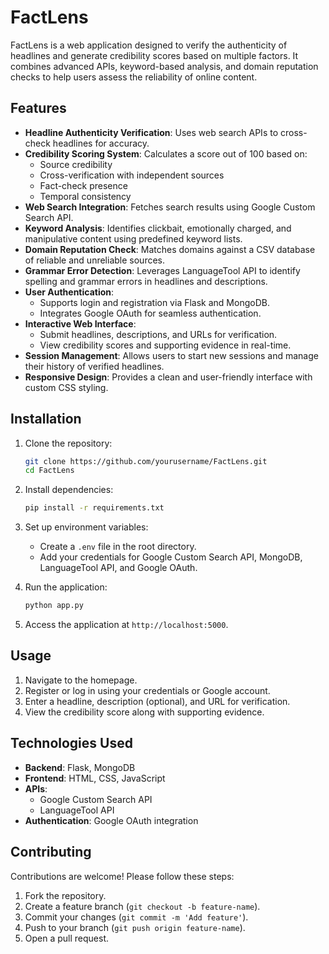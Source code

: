 # FactLens

FactLens is a web application designed to verify the authenticity of headlines and generate credibility scores based on multiple factors. It combines advanced APIs, keyword-based analysis, and domain reputation checks to help users assess the reliability of online content.

## Features

- **Headline Authenticity Verification**: Uses web search APIs to cross-check headlines for accuracy.
- **Credibility Scoring System**: Calculates a score out of 100 based on:
  - Source credibility
  - Cross-verification with independent sources
  - Fact-check presence
  - Temporal consistency
- **Web Search Integration**: Fetches search results using Google Custom Search API.
- **Keyword Analysis**: Identifies clickbait, emotionally charged, and manipulative content using predefined keyword lists.
- **Domain Reputation Check**: Matches domains against a CSV database of reliable and unreliable sources.
- **Grammar Error Detection**: Leverages LanguageTool API to identify spelling and grammar errors in headlines and descriptions.
- **User Authentication**:
  - Supports login and registration via Flask and MongoDB.
  - Integrates Google OAuth for seamless authentication.
- **Interactive Web Interface**:
  - Submit headlines, descriptions, and URLs for verification.
  - View credibility scores and supporting evidence in real-time.
- **Session Management**: Allows users to start new sessions and manage their history of verified headlines.
- **Responsive Design**: Provides a clean and user-friendly interface with custom CSS styling.

## Installation

1. Clone the repository:
   ```bash
   git clone https://github.com/yourusername/FactLens.git
   cd FactLens
   ```

2. Install dependencies:
   ```bash
   pip install -r requirements.txt
   ```

3. Set up environment variables:
   - Create a `.env` file in the root directory.
   - Add your credentials for Google Custom Search API, MongoDB, LanguageTool API, and Google OAuth.

4. Run the application:
   ```bash
   python app.py
   ```

5. Access the application at `http://localhost:5000`.

## Usage

1. Navigate to the homepage.
2. Register or log in using your credentials or Google account.
3. Enter a headline, description (optional), and URL for verification.
4. View the credibility score along with supporting evidence.

## Technologies Used

- **Backend**: Flask, MongoDB
- **Frontend**: HTML, CSS, JavaScript
- **APIs**:
  - Google Custom Search API
  - LanguageTool API
- **Authentication**: Google OAuth integration

## Contributing

Contributions are welcome! Please follow these steps:

1. Fork the repository.
2. Create a feature branch (`git checkout -b feature-name`).
3. Commit your changes (`git commit -m 'Add feature'`).
4. Push to your branch (`git push origin feature-name`).
5. Open a pull request.

